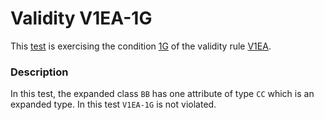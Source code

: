 # Validity V1EA-1G

This [test](.) is exercising the condition [1G](../Readme.md) of the validity rule [V1EA](../../v1ea/Readme.md).

### Description

In this test, the expanded class `BB` has one attribute of type `CC` which is an expanded type. In this test `V1EA-1G` is not violated.
